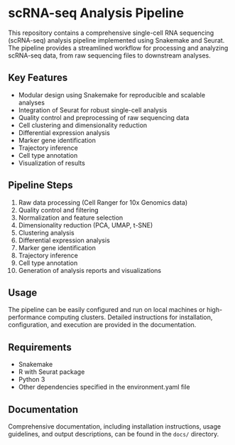 # scRNA-seq Analysis Pipeline

This repository contains a comprehensive single-cell RNA sequencing (scRNA-seq) analysis pipeline implemented using Snakemake and Seurat. The pipeline provides a streamlined workflow for processing and analyzing scRNA-seq data, from raw sequencing files to downstream analyses.

## Key Features

- Modular design using Snakemake for reproducible and scalable analyses
- Integration of Seurat for robust single-cell analysis
- Quality control and preprocessing of raw sequencing data
- Cell clustering and dimensionality reduction
- Differential expression analysis
- Marker gene identification
- Trajectory inference
- Cell type annotation
- Visualization of results

## Pipeline Steps

1. Raw data processing (Cell Ranger for 10x Genomics data)
2. Quality control and filtering
3. Normalization and feature selection
4. Dimensionality reduction (PCA, UMAP, t-SNE)
5. Clustering analysis
6. Differential expression analysis
7. Marker gene identification
8. Trajectory inference
9. Cell type annotation
10. Generation of analysis reports and visualizations

## Usage

The pipeline can be easily configured and run on local machines or high-performance computing clusters. Detailed instructions for installation, configuration, and execution are provided in the documentation.

## Requirements

- Snakemake
- R with Seurat package
- Python 3
- Other dependencies specified in the environment.yaml file

## Documentation

Comprehensive documentation, including installation instructions, usage guidelines, and output descriptions, can be found in the `docs/` directory.

